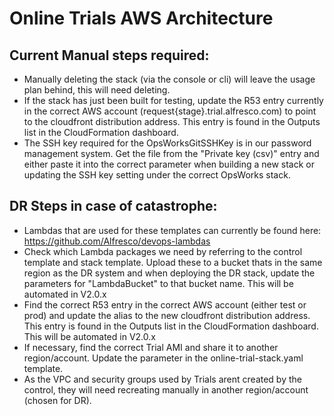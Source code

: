 # Online Trials AWS Architecture

## Current Manual steps required:

- Manually deleting the stack (via the console or cli) will leave the usage plan behind, this will need deleting.
- If the stack has just been built for testing, update the R53 entry currently in the correct AWS account (request{stage}.trial.alfresco.com) to point to the cloudfront distribution address. This entry is found in the Outputs list in the CloudFormation dashboard.
- The SSH key required for the OpsWorksGitSSHKey is in our password management system. Get the file from the "Private key (csv)" entry and either paste it into the correct parameter when building a new stack or updating the SSH key setting under the correct OpsWorks stack.

## DR Steps in case of catastrophe:

- Lambdas that are used for these templates can currently be found here: https://github.com/Alfresco/devops-lambdas
- Check which Lambda packages we need by referring to the control template and stack template. Upload these to a bucket thats in the same region as the DR system and when deploying the DR stack, update the parameters for "LambdaBucket" to that bucket name. This will be automated in V2.0.x
- Find the correct R53 entry in the correct AWS account (either test or prod) and update the alias to the new cloudfront distribution address. This entry is found in the Outputs list in the CloudFormation dashboard. This will be automated in V2.0.x
- If necessary, find the correct Trial AMI and share it to another region/account. Update the parameter in the online-trial-stack.yaml template.
- As the VPC and security groups used by Trials arent created by the control, they will need recreating manually in another region/account (chosen for DR).
